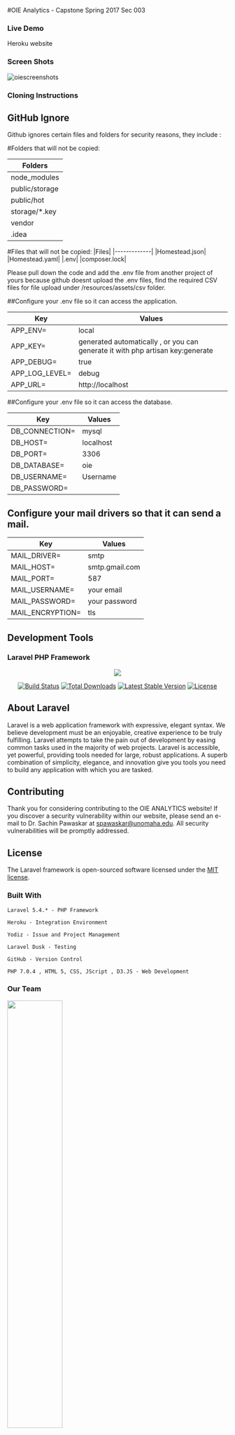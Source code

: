 #OIE Analytics - Capstone Spring 2017 Sec 003

### Live Demo

<link>Heroku website

### Screen Shots

![oiescreenshots](https://cloud.githubusercontent.com/assets/22160054/23142193/43059b16-f780-11e6-9472-b1fe6773025b.gif)

### Cloning Instructions

## GitHub Ignore
Github ignores certain files and folders for security reasons, they include :

#Folders that will not be copied:

|Folders|
|-------------|
|node_modules|
|public/storage|
|public/hot|
|storage/*.key|
|vendor|
|.idea|

#Files that will not be copied:
|Files|
|-------------|
|Homestead.json|
|Homestead.yaml|
|.env|
|composer.lock|

Please pull down the code and add the .env file from another project of yours because github doesnt upload the .env files, find the required CSV files for file upload under /resources/assets/csv folder.

##Configure your .env file so it can access the application.

| Key | Values |
|-----|--------|
|APP_ENV=|local| 
|APP_KEY=|generated automatically , or you can generate it with php artisan key:generate|
|APP_DEBUG=|true|
|APP_LOG_LEVEL=|debug|	
|APP_URL=|http://localhost|

##Configure your .env file so it can access the database.

| Key | Values |
|-----|--------|
|DB_CONNECTION=|mysql| 
|DB_HOST=|localhost|
|DB_PORT=|3306|
|DB_DATABASE=|oie|	
|DB_USERNAME=|Username|
|DB_PASSWORD=

## Configure your mail drivers so that it can send a mail.

| Key | Values |
|-----|--------|
|MAIL_DRIVER=|smtp| 
|MAIL_HOST=|smtp.gmail.com|
|MAIL_PORT=|587|
|MAIL_USERNAME=|your email|	
|MAIL_PASSWORD=|your password|
|MAIL_ENCRYPTION=|tls|


## Development Tools

### Laravel PHP Framework

<p align="center"><img src="https://laravel.com/assets/img/components/logo-laravel.svg"></p>

<p align="center">
<a href="https://travis-ci.org/laravel/framework"><img src="https://travis-ci.org/laravel/framework.svg" alt="Build Status"></a>
<a href="https://packagist.org/packages/laravel/framework"><img src="https://poser.pugx.org/laravel/framework/d/total.svg" alt="Total Downloads"></a>
<a href="https://packagist.org/packages/laravel/framework"><img src="https://poser.pugx.org/laravel/framework/v/stable.svg" alt="Latest Stable Version"></a>
<a href="https://packagist.org/packages/laravel/framework"><img src="https://poser.pugx.org/laravel/framework/license.svg" alt="License"></a>
</p>

## About Laravel

Laravel is a web application framework with expressive, elegant syntax. We believe development must be an enjoyable, creative experience to be truly fulfilling. Laravel attempts to take the pain out of development by easing common tasks used in the majority of web projects. Laravel is accessible, yet powerful, providing tools needed for large, robust applications. A superb combination of simplicity, elegance, and innovation give you tools you need to build any application with which you are tasked.

## Contributing

Thank you for considering contributing to the OIE ANALYTICS website! If you discover a security vulnerability within our website, please send an e-mail to Dr. Sachin Pawaskar at spawaskar@unomaha.edu. All security vulnerabilities will be promptly addressed.

## License

The Laravel framework is open-sourced software licensed under the [MIT license](http://opensource.org/licenses/MIT).

### Built With

    Laravel 5.4.* - PHP Framework

    Heroku - Integration Environment

    Yodiz - Issue and Project Management

    Laravel Dusk - Testing

    GitHub - Version Control

    PHP 7.0.4 , HTML 5, CSS, JScript , D3.JS - Web Development


### Our Team
<!--Kavya-->
<img src="https://cloud.githubusercontent.com/assets/22160054/23142033/7bb9dfb8-f77f-11e6-80db-639b410a87df.JPG" width="50%"></img> <!--Tulasi--><img src="https://cloud.githubusercontent.com/assets/22160054/23142086/b5ee30b2-f77f-11e6-8da6-e39cda29ffe8.jpg" width="50%"></img> <!--Apoorva--><img src="https://cloud.githubusercontent.com/assets/22160054/23142072/a7ac362a-f77f-11e6-82bf-f84729cc5b52.jpg" width="50%"></img> <!--Mathias--><img src="https://cloud.githubusercontent.com/assets/22160054/23142136/fe049602-f77f-11e6-882c-b78edef73309.jpg" width="50%"></img> <!--Manjiri--><img src="https://cloud.githubusercontent.com/assets/22160054/23142118/e0ee5ce2-f77f-11e6-8dfc-7afbd771e503.jpg" width="50%"></img> <!--Anson--><img src="https://cloud.githubusercontent.com/assets/22160054/23142061/988cbda4-f77f-11e6-8597-f898f3b18b7c.jpg" width="50%"></img> <!--Hrishi--><img src="https://cloud.githubusercontent.com/assets/22160054/23142109/d27ac9fc-f77f-11e6-9ba2-be7b71a5a8c8.jpg" width="50%"></img> 
<!--Pavithra--><img src="{{ asset('images/team/Pavithra.jpg') }}" class="img-responsive" width="50%"></img> 
<!--Nikitha--><img src="https://cloud.githubusercontent.com/assets/22160054/23142144/0a6c9106-f780-11e6-898b-0c03b9187912.jpg" width="50%"></img> 
<!--Elaine--><img src="https://cloud.githubusercontent.com/assets/22160054/23142096/c30b6904-f77f-11e6-801f-787bfedc7fb8.JPG" width="50%"></img> 
<!--Anusha--><img src="" width="50%"></img> 
<!--Pawaskar--><img src="https://cloud.githubusercontent.com/assets/22160054/23142125/ef4138be-f77f-11e6-8f30-00b7ff854f38.png" width="50%"></img> 
<!--Praveen--><img src="" width="50%"></img> 
